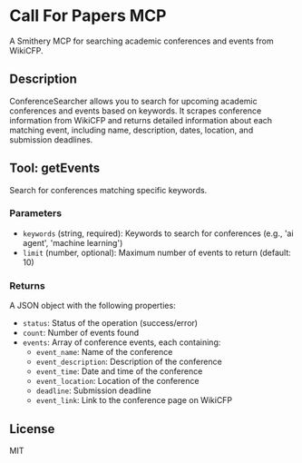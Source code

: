 # Call For Papers MCP

A Smithery MCP for searching academic conferences and events from WikiCFP.

## Description

ConferenceSearcher allows you to search for upcoming academic conferences and events based on keywords. It scrapes conference information from WikiCFP and returns detailed information about each matching event, including name, description, dates, location, and submission deadlines.

## Tool: getEvents

Search for conferences matching specific keywords.

### Parameters

- `keywords` (string, required): Keywords to search for conferences (e.g., 'ai agent', 'machine learning')
- `limit` (number, optional): Maximum number of events to return (default: 10)

### Returns

A JSON object with the following properties:

- `status`: Status of the operation (success/error)
- `count`: Number of events found
- `events`: Array of conference events, each containing:
  - `event_name`: Name of the conference
  - `event_description`: Description of the conference
  - `event_time`: Date and time of the conference
  - `event_location`: Location of the conference
  - `deadline`: Submission deadline
  - `event_link`: Link to the conference page on WikiCFP

## License

MIT